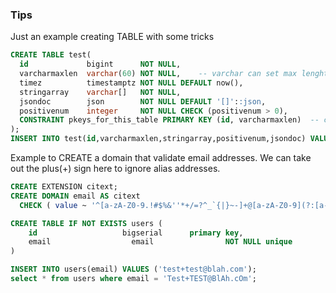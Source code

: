 ### Tips

Just an example creating TABLE with some tricks

```sql
CREATE TABLE test(
  id             bigint      NOT NULL,
  varcharmaxlen  varchar(60) NOT NULL,    -- varchar can set max lenght, text type cannot
  timez          timestamptz NOT NULL DEFAULT now(),
  stringarray    varchar[]   NOT NULL,
  jsondoc        json        NOT NULL DEFAULT '[]'::json,
  positivenum    integer     NOT NULL CHECK (positivenum > 0),
  CONSTRAINT pkeys_for_this_table PRIMARY KEY (id, varcharmaxlen)  -- combination of all these values have to be unique
);
INSERT INTO test(id,varcharmaxlen,stringarray,positivenum,jsondoc) VALUES (1,'varchar','{"hellow","world"}', 42,'[{"a":1,"b":2},{"c":"d"}]');
```

Example to CREATE a domain that validate email addresses. We can take out the plus(+) sign here to ignore alias addresses.

```sql
CREATE EXTENSION citext;
CREATE DOMAIN email AS citext
  CHECK ( value ~ '^[a-zA-Z0-9.!#$%&''*+/=?^_`{|}~-]+@[a-zA-Z0-9](?:[a-zA-Z0-9-]{0,61}[a-zA-Z0-9])?(?:\.[a-zA-Z0-9](?:[a-zA-Z0-9-]{0,61}[a-zA-Z0-9])?)*$' );

CREATE TABLE IF NOT EXISTS users (
    id                   bigserial      primary key,
    email       	       email			    NOT NULL unique
)

INSERT INTO users(email) VALUES ('test+test@blah.com');
select * from users where email = 'Test+TEST@BlAh.cOm';
```
